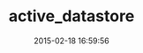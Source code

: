 ---
layout: post
title:  "active_datastore"
repo:   "sudhirj/active_datastore"
date:   2015-02-18 16:59:56
gemurl: https://github.com/sudhirj/active_datastore
---